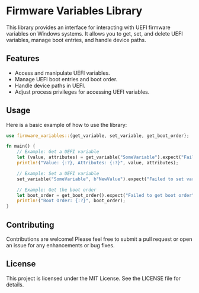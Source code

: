 # Firmware Variables Library

This library provides an interface for interacting with UEFI firmware variables on Windows systems. It allows you to get, set, and delete UEFI variables, manage boot entries, and handle device paths.

## Features

- Access and manipulate UEFI variables.
- Manage UEFI boot entries and boot order.
- Handle device paths in UEFI.
- Adjust process privileges for accessing UEFI variables.

## Usage

Here is a basic example of how to use the library:

```rust
use firmware_variables::{get_variable, set_variable, get_boot_order};

fn main() {
    // Example: Get a UEFI variable
    let (value, attributes) = get_variable("SomeVariable").expect("Failed to get variable");
    println!("Value: {:?}, Attributes: {:?}", value, attributes);

    // Example: Set a UEFI variable
    set_variable("SomeVariable", b"NewValue").expect("Failed to set variable");

    // Example: Get the boot order
    let boot_order = get_boot_order().expect("Failed to get boot order");
    println!("Boot Order: {:?}", boot_order);
}
```

## Contributing

Contributions are welcome! Please feel free to submit a pull request or open an issue for any enhancements or bug fixes.

## License

This project is licensed under the MIT License. See the LICENSE file for details.